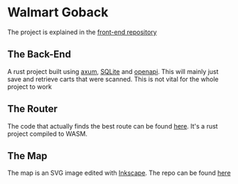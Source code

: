 # Walmart Goback

The project is explained in the
[front-end repository](https://github.com/Jeansidharta/walmart-goback-frontend)

## The Back-End

A rust project built using [axum](https://github.com/tokio-rs/axum),
[SQLite](https://www.sqlite.org/index.html) and
[openapi](https://www.openapis.org/). This will mainly just save and retrieve
carts that were scanned. This is not vital for the whole project to work

## The Router

The code that actually finds the best route can be found
[here](https://github.com/Jeansidharta/walmart-goback-route). It's a rust
project compiled to WASM.

## The Map

The map is an SVG image edited with [Inkscape](https://inkscape.org/). The repo
can be found [here](https://github.com/Jeansidharta/walmart-goback-map)
